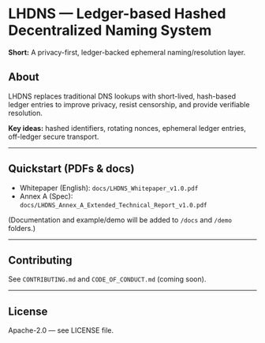 # LHDNS — Ledger-based Hashed Decentralized Naming System

**Short:** A privacy-first, ledger-backed ephemeral naming/resolution layer.

## About
LHDNS replaces traditional DNS lookups with short-lived, hash-based ledger entries to improve privacy, resist censorship, and provide verifiable resolution.

**Key ideas:** hashed identifiers, rotating nonces, ephemeral ledger entries, off-ledger secure transport.

---

## Quickstart (PDFs & docs)
- Whitepaper (English): `docs/LHDNS_Whitepaper_v1.0.pdf`
- Annex A (Spec): `docs/LHDNS_Annex_A_Extended_Technical_Report_v1.0.pdf`

(Documentation and example/demo will be added to `/docs` and `/demo` folders.)

---

## Contributing
See `CONTRIBUTING.md` and `CODE_OF_CONDUCT.md` (coming soon).

---

## License
Apache-2.0 — see LICENSE file.
